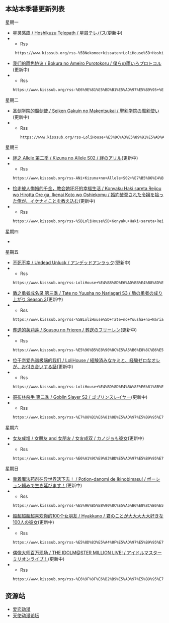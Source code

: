 ## 本站本季番更新列表

星期一

- [星灵感应 / Hoshikuzu Telepath / 星屑テレパス](https://hoshitele-anime.com/)(更新中)
- - Rss
   ```xml
    https://www.kisssub.org/rss-%5BNekomoe+kissaten+LoliHouse%5D+Hoshikuzu+Telepath++%5BWebRip+1080p+HEVC-10bit+AAC+ASSx2%5D.xml
    ```
- [我们的雨色协议 / Bokura no Ameiro Purotokoru / 僕らの雨いろプロトコル](https://bokuame.com/)(更新中)
- - Rss
   ```xml
   https://www.kisssub.org/rss-%E6%9E%81%E5%BD%B1%E5%AD%97%E5%B9%95+%E6%AF%81%E7%89%87%E5%85%9A+%E6%88%91%E4%BB%AC%E7%9A%84%E9%9B%A8%E8%89%B2%E5%8D%8F%E8%AE%AE+GB+CN+HEVC+opus+1080p.xml
    ```

星期二

- [圣剑学院的魔剑使 / Seiken Gakuin no Makentsukai / 聖剣学院の魔剣使い](https://seikengakuin.com/)(更新中)
- - Rss
    ```xml
    https://www.kisssub.org/rss-LoliHouse+%E5%9C%A3%E5%89%91%E5%AD%A6%E9%99%A2%E7%9A%84%E9%AD%94%E5%89%91%E4%BD%BF+Seiken+Gakuin+no+Makentsukai+WebRip+1080p+HEVC+10bit+AAC+%E7%AE%80%E7%B9%81+%E5%86%85%E5%B0%81%E5%AD%97%E5%B9%95.xml
    ```

星期三

- [絆之 Allele 第二季 / Kizuna no Allele S02 / 絆のアリル](https://kizunanoallele.com/)(更新中)
- - Rss
   ```xml
   https://www.kisssub.org/rss-ANi+Kizuna+no+Allele+S02+%E7%B5%86%E4%B9%8B+Allele+%E7%AC%AC%E4%BA%8C%E5%AD%A3+1080P+Baha+WEB+DL+AAC+AVC+CHT+MP4.xml
    ```
- [捡走被人悔婚的千金，教会她坏坏的幸福生活 / Konyaku Haki sareta Reijou wo Hirotta Ore ga, Ikenai Koto wo Oshiekomu / 婚約破棄された令嬢を拾った俺が、イケナイことを教え込む](https://ikenaikyo.com/)(更新中)
- - Rss
   ```xml
   https://www.kisssub.org/rss-%5BLoliHouse%5D+Konyaku+Haki+sareta+Reijou+wo+Hirotta+Ore+ga%2C+Ikenai+Koto+wo+Oshiekomu+-+04+%5BWebRip+1080p+HEVC-10bit+AAC+SRTx2%5D.xml
    ```

星期四

-

星期五

- [不死不幸 / Undead Unluck / アンデッドアンラック](https://undead-unluck.net/)(更新中)
- - Rss
   ```xml
   https://www.kisssub.org/rss-LoliHouse+%E4%B8%8D%E6%AD%BB%E4%B8%8D%E5%B9%B8+Undead+Unluck+WebRip+1080p+HEVC+10bit+AAC+%E7%AE%80%E7%B9%81+%E5%86%85%E5%B0%81%E5%AD%97%E5%B9%95.xml
    ```
- [盾之勇者成名录 第三季 / Tate no Yuusha no Nariagari S3 / 盾の勇者の成り上がり Season 3](http://shieldhero-anime.jp/)(更新中)
- - Rss
   ```xml
   https://www.kisssub.org/rss-%5BLoliHouse%5D+Tate+no+Yuusha+no+Nariagari+S3+-+02+%5BWebRip+1080p+HEVC-10bit+AAC+SRTx2%5D.xml
    ```
- [葬送的芙莉莲 / Sousou no Frieren / 葬送のフリーレン](https://frieren-anime.jp/)(更新中)
- - Rss
   ```xml
   https://www.kisssub.org/rss-%E5%96%B5%E8%90%8C%E5%A5%B6%E8%8C%B6%E5%B1%8B+LoliHouse+%E8%91%AC%E9%80%81%E7%9A%84%E8%8A%99%E8%8E%89%E8%8E%B2+Sousou+no+Frieren+WebRip+1080p+HEVC+10bit+AAC+%E7%AE%80%E7%B9%81+%E6%97%A5%E5%86%85%E5%B0%81%E5%AD%97%E5%B9%95.xml
    ```
- [位于恋爱光谱极端的我们 / LoliHouse / 経験済みなキミと、経験ゼロなオレが、お付き合いする話](https://kimizero.com/)(更新中)
- - Rss
   ```xml
   https://www.kisssub.org/rss-LoliHouse+%E4%BD%8D%E4%BA%8E%E6%81%8B%E7%88%B1%E5%85%89%E8%B0%B1%E6%9E%81%E7%AB%AF%E7%9A%84%E6%88%91%E4%BB%AC+Kimizero+WebRip+1080p+HEVC+10bit+AAC+%E7%AE%80%E7%B9%81+%E5%86%85%E5%B0%81%E5%AD%97%E5%B9%95.xml
    ```
- [哥布林杀手 第二季 / Goblin Slayer S2 / ゴブリンスレイヤー](https://goblinslayer.jp/)(更新中)
- - Rss
  ```xml
  https://www.kisssub.org/rss-%E7%88%B1%E6%81%8B%E5%AD%97%E5%B9%95%E7%A4%BE+10%E6%9C%88%E6%96%B0%E7%95%AA+%E5%93%A5%E5%B8%83%E6%9E%97%E6%9D%80%E6%89%8B+%E7%AC%AC%E4%BA%8C%E5%AD%A3+Goblin+Slayer+S2+1080P+MP4+%E7%AE%80%E6%97%A5+%E5%8F%8C%E8%AF%AD.xml
  ```

星期六

- [女友成堆 / 女朋友 and 女朋友 / 女友成双 / カノジョも彼女](https://kanokano-anime.com/)(更新中)
- - Rss
   ```xml
   https://www.kisssub.org/rss-%E6%A1%9C%E9%83%BD%E5%AD%97%E5%B9%95%E7%BB%84+%E5%A5%B3%E5%8F%8B%E6%88%90%E5%8F%8C+Kanojo+mo+Kanojo+S2+1080p+%E7%AE%80%E7%B9%81+%E5%86%85%E5%B0%81.xml
    ```

星期日

- [靠着魔法药剂在异世界活下去！ / Potion-danomi de Ikinobimasu! / ポーション頼みで生き延びます！](https://potion-anime.com/)(更新中)
- - Rss
   ```xml
   https://www.kisssub.org/rss-%E5%96%B5%E8%90%8C%E5%A5%B6%E8%8C%B6%E5%B1%8B+LoliHouse+%E9%9D%A0%E7%9D%80%E9%AD%94%E6%B3%95%E8%8D%AF%E5%89%82%E5%9C%A8%E5%BC%82%E4%B8%96%E7%95%8C%E6%B4%BB%E4%B8%8B%E5%8E%BB+Potion+danomi+de+Ikinobimasu+WebRip+1080p+HEVC+10bit+AAC+%E7%AE%80%E7%B9%81+%E6%97%A5%E5%86%85%E5%B0%81%E5%AD%97%E5%B9%95.xml
    ```
- [超超超超超喜欢你的100个女朋友 / Hyakkano / 君のことが大大大大大好きな100人の彼女](https://hyakkano.com/)(更新中)
- - Rss
   ```xml
   https://www.kisssub.org/rss-%E5%8D%83%E5%A4%8F%E5%AD%97%E5%B9%95%E7%BB%84+%E5%96%B5%E8%90%8C%E5%A5%B6%E8%8C%B6%E5%B1%8B+LoliHouse+%E8%B6%85%E8%B6%85%E8%B6%85%E8%B6%85%E8%B6%85%E5%96%9C%E6%AD%A1%E4%BD%A0%E7%9A%84100%E5%80%8B%E5%A5%B3%E6%9C%8B%E5%8F%8B+Hyakkano+WebRip+1080p+HEVC+10bit+AAC+%E7%AE%80%E7%B9%81+%E6%97%A5%E5%86%85%E5%B0%81%E5%AD%97%E5%B9%95.xml
    ```
- [偶像大师百万现场 / THE IDOLM@STER MILLION LIVE! / アイドルマスター ミリオンライブ！](https://millionlive-anime.idolmaster-official.jp/)(更新中)
- - Rss
   ```xml
   https://www.kisssub.org/rss-%E6%9F%8F%E6%B2%B9%E5%AD%97%E5%B9%95%E7%BB%84+%E5%81%B6%E5%83%8F%E5%A4%A7%E5%B8%88%E7%99%BE%E4%B8%87%E7%8E%B0%E5%9C%BA+THE+IDOLM+STER+MILLION+LIVE+%E7%AE%80%E6%97%A5+%E5%8F%8C%E8%AF%AD%E5%AD%97%E5%B9%95+1080P+HEVC+MKV.xml
    ```

## 资源站

- [爱恋动漫](https://www.kisssub.org/)
- [天使动漫论坛](https://www.tsdm39.com/forum.php)
